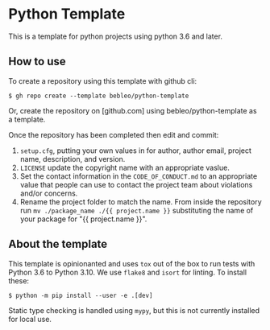 # Python Template

This is a template for python projects using python 3.6 and later.

## How to use

To create a repository using this template with github cli:

```
$ gh repo create --template bebleo/python-template
```

Or, create the repository on [github.com] using bebleo/python-template as a
template.

Once the repository has been completed then edit and commit:

1. `setup.cfg`, putting your own values in for author, author email, project
   name, description, and version.
2. `LICENSE` update the copyright name with an appropriate vaslue.
3. Set the contact information in the `CODE_OF_CONDUCT.md` to an appropriate
   value that people can use to contact the project team about violations
   and/or concerns.
4. Rename the project folder to match the name. From inside the repository
   run `mv ./package_name ./{{ project.name }}` substituting
   the name of your package for "{{ project.name }}".

## About the template

This template is opinionanted and uses `tox` out of the box to run tests with
Python 3.6 to Python 3.10. We use `flake8` and `isort` for linting. To install
these:

```
$ python -m pip install --user -e .[dev]
```

Static type checking is handled using `mypy`, but this is not currently
installed for local use.
